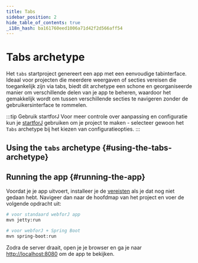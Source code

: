 ```yaml
---
title: Tabs
sidebar_position: 2
hide_table_of_contents: true
_i18n_hash: ba161760eed1006a71d42f2d566aff54
---
```

<Head>
  <style>{`
  .container {
    max-width: 65em !important;
  }
  `}</style>
</Head>

# Tabs archetype

Het `tabs` startproject genereert een app met een eenvoudige tabinterface. Ideaal voor projecten die meerdere weergaven of secties vereisen die toegankelijk zijn via tabs, biedt dit archetype een schone en georganiseerde manier om verschillende delen van je app te beheren, waardoor het gemakkelijk wordt om tussen verschillende secties te navigeren zonder de gebruikersinterface te rommelen.

:::tip Gebruik startforJ
Voor meer controle over aanpassing en configuratie kun je [startforJ](https://docs.webforj.com/startforj/) gebruiken om je project te maken - selecteer gewoon het `Tabs` archetype bij het kiezen van configuratieopties.
:::

## Using the `tabs` archetype {#using-the-tabs-archetype}

<ComponentArchetype
project="tabs"
/>

## Running the app {#running-the-app}

Voordat je je app uitvoert, installeer je de [vereisten](../../introduction/prerequisites) als je dat nog niet gedaan hebt. 
Navigeer dan naar de hoofdmap van het project en voer de volgende opdracht uit:

```bash
# voor standaard webforJ app
mvn jetty:run

# voor webforJ + Spring Boot
mvn spring-boot:run
```

Zodra de server draait, open je je browser en ga je naar [http://localhost:8080](http://localhost:8080) om de app te bekijken.
